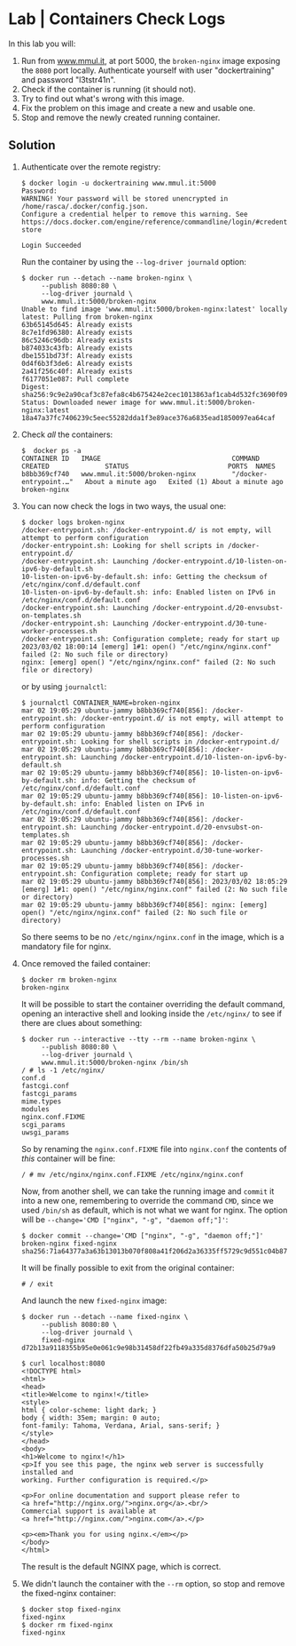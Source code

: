 # Lab | Containers Check Logs

In this lab you will:

1. Run from www.mmul.it, at port 5000, the `broken-nginx` image exposing the
   `8080` port locally.
   Authenticate yourself with user "dockertraining" and password "l3tstr41n".
2. Check if the container is running (it should not).
3. Try to find out what's wrong with this image.
4. Fix the problem on this image and create a new and usable one.
5. Stop and remove the newly created running container.

## Solution

1. Authenticate over the remote registry:

   ```console
   $ docker login -u dockertraining www.mmul.it:5000
   Password:
   WARNING! Your password will be stored unencrypted in /home/rasca/.docker/config.json.
   Configure a credential helper to remove this warning. See
   https://docs.docker.com/engine/reference/commandline/login/#credentials-store

   Login Succeeded
   ```

   Run the container by using the `--log-driver journald` option:

   ```console
   $ docker run --detach --name broken-nginx \
        --publish 8080:80 \
        --log-driver journald \
        www.mmul.it:5000/broken-nginx
   Unable to find image 'www.mmul.it:5000/broken-nginx:latest' locally
   latest: Pulling from broken-nginx
   63b65145d645: Already exists
   8c7e1fd96380: Already exists
   86c5246c96db: Already exists
   b874033c43fb: Already exists
   dbe1551bd73f: Already exists
   0d4f6b3f3de6: Already exists
   2a41f256c40f: Already exists
   f6177051e087: Pull complete
   Digest: sha256:9c9e2a90caf3c87efa8c4b675424e2cec1013863af1cab4d532fc3690f09ec0b
   Status: Downloaded newer image for www.mmul.it:5000/broken-nginx:latest
   18a47a37fc7406239c5eec55282dda1f3e89ace376a6835ead1850097ea64caf
   ```

2. Check *all* the containers:

   ```console
   $  docker ps -a
   CONTAINER ID   IMAGE                                 COMMAND                  CREATED              STATUS                         PORTS  NAMES
   b8bb369cf740   www.mmul.it:5000/broken-nginx         "/docker-entrypoint.…"   About a minute ago   Exited (1) About a minute ago         broken-nginx
   ```

3. You can now check the logs in two ways, the usual one:

   ```console
   $ docker logs broken-nginx
   /docker-entrypoint.sh: /docker-entrypoint.d/ is not empty, will attempt to perform configuration
   /docker-entrypoint.sh: Looking for shell scripts in /docker-entrypoint.d/
   /docker-entrypoint.sh: Launching /docker-entrypoint.d/10-listen-on-ipv6-by-default.sh
   10-listen-on-ipv6-by-default.sh: info: Getting the checksum of /etc/nginx/conf.d/default.conf
   10-listen-on-ipv6-by-default.sh: info: Enabled listen on IPv6 in /etc/nginx/conf.d/default.conf
   /docker-entrypoint.sh: Launching /docker-entrypoint.d/20-envsubst-on-templates.sh
   /docker-entrypoint.sh: Launching /docker-entrypoint.d/30-tune-worker-processes.sh
   /docker-entrypoint.sh: Configuration complete; ready for start up
   2023/03/02 18:00:14 [emerg] 1#1: open() "/etc/nginx/nginx.conf" failed (2: No such file or directory)
   nginx: [emerg] open() "/etc/nginx/nginx.conf" failed (2: No such file or directory)
   ```

   or by using `journalctl`:

   ```console
   $ journalctl CONTAINER_NAME=broken-nginx
   mar 02 19:05:29 ubuntu-jammy b8bb369cf740[856]: /docker-entrypoint.sh: /docker-entrypoint.d/ is not empty, will attempt to perform configuration
   mar 02 19:05:29 ubuntu-jammy b8bb369cf740[856]: /docker-entrypoint.sh: Looking for shell scripts in /docker-entrypoint.d/
   mar 02 19:05:29 ubuntu-jammy b8bb369cf740[856]: /docker-entrypoint.sh: Launching /docker-entrypoint.d/10-listen-on-ipv6-by-default.sh
   mar 02 19:05:29 ubuntu-jammy b8bb369cf740[856]: 10-listen-on-ipv6-by-default.sh: info: Getting the checksum of /etc/nginx/conf.d/default.conf
   mar 02 19:05:29 ubuntu-jammy b8bb369cf740[856]: 10-listen-on-ipv6-by-default.sh: info: Enabled listen on IPv6 in /etc/nginx/conf.d/default.conf
   mar 02 19:05:29 ubuntu-jammy b8bb369cf740[856]: /docker-entrypoint.sh: Launching /docker-entrypoint.d/20-envsubst-on-templates.sh
   mar 02 19:05:29 ubuntu-jammy b8bb369cf740[856]: /docker-entrypoint.sh: Launching /docker-entrypoint.d/30-tune-worker-processes.sh
   mar 02 19:05:29 ubuntu-jammy b8bb369cf740[856]: /docker-entrypoint.sh: Configuration complete; ready for start up
   mar 02 19:05:29 ubuntu-jammy b8bb369cf740[856]: 2023/03/02 18:05:29 [emerg] 1#1: open() "/etc/nginx/nginx.conf" failed (2: No such file or directory)
   mar 02 19:05:29 ubuntu-jammy b8bb369cf740[856]: nginx: [emerg] open() "/etc/nginx/nginx.conf" failed (2: No such file or directory)
   ```

   So there seems to be no `/etc/nginx/nginx.conf` in the image, which is a
   mandatory file for nginx.

4. Once removed the failed container:

   ```console
   $ docker rm broken-nginx
   broken-nginx
   ```

   It will be possible to start the container overriding the default command,
   opening an interactive shell and looking inside the `/etc/nginx/` to see if
   there are clues about something:

   ```console
   $ docker run --interactive --tty --rm --name broken-nginx \
        --publish 8080:80 \
        --log-driver journald \
        www.mmul.it:5000/broken-nginx /bin/sh
   / # ls -1 /etc/nginx/
   conf.d
   fastcgi.conf
   fastcgi_params
   mime.types
   modules
   nginx.conf.FIXME
   scgi_params
   uwsgi_params
   ```

   So by renaming the `nginx.conf.FIXME` file into `nginx.conf` the contents of
   *this* container will be fine:

   ```console
   / # mv /etc/nginx/nginx.conf.FIXME /etc/nginx/nginx.conf
   ```

   Now, from another shell, we can take the running image and `commit` it into a
   new one, remembering to override the command `CMD`, since we used `/bin/sh`
   as default, which is not what we want for nginx.
   The option will be `--change='CMD ["nginx", "-g", "daemon off;"]'`:

   ```console
   $ docker commit --change='CMD ["nginx", "-g", "daemon off;"]' broken-nginx fixed-nginx
   sha256:71a64377a3a63b13013b070f808a41f206d2a36335ff5729c9d551c04b871eab
   ```

   It will be finally possible to exit from the original container:

   ```console
   # / exit
   ```

   And launch the new `fixed-nginx` image:

   ```console
   $ docker run --detach --name fixed-nginx \
        --publish 8080:80 \
        --log-driver journald \
        fixed-nginx
   d72b13a9118355b95e0e061c9e98b31458df22fb49a335d8376dfa50b25d79a9

   $ curl localhost:8080
   <!DOCTYPE html>
   <html>
   <head>
   <title>Welcome to nginx!</title>
   <style>
   html { color-scheme: light dark; }
   body { width: 35em; margin: 0 auto;
   font-family: Tahoma, Verdana, Arial, sans-serif; }
   </style>
   </head>
   <body>
   <h1>Welcome to nginx!</h1>
   <p>If you see this page, the nginx web server is successfully installed and
   working. Further configuration is required.</p>

   <p>For online documentation and support please refer to
   <a href="http://nginx.org/">nginx.org</a>.<br/>
   Commercial support is available at
   <a href="http://nginx.com/">nginx.com</a>.</p>

   <p><em>Thank you for using nginx.</em></p>
   </body>
   </html>
   ```

   The result is the default NGINX page, which is correct.

5. We didn't launch the container with the `--rm` option, so stop and remove the fixed-nginx container:

   ```console
   $ docker stop fixed-nginx
   fixed-nginx
   $ docker rm fixed-nginx
   fixed-nginx
   ```
